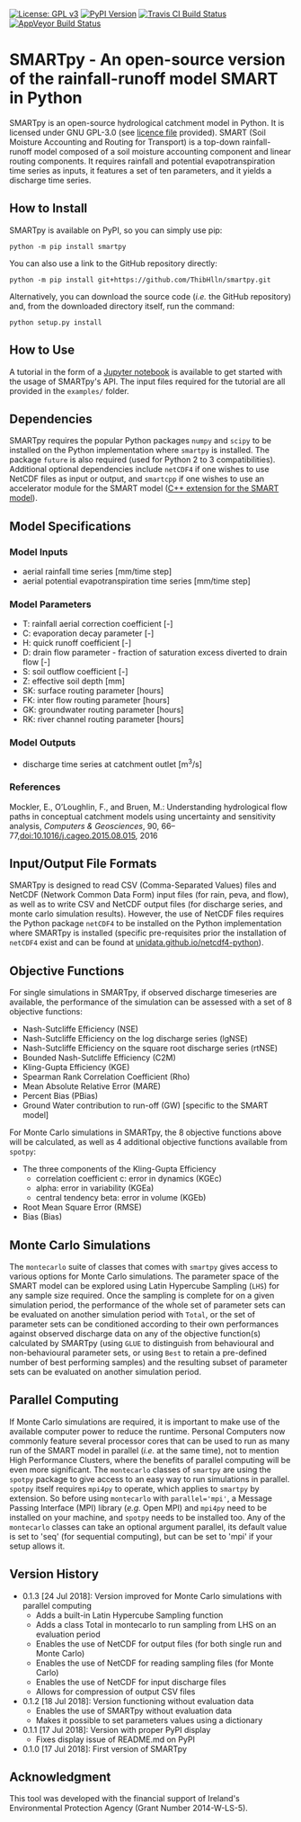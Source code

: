 [![License: GPL v3](https://img.shields.io/badge/License-GPL%20v3-blue.svg)](https://www.gnu.org/licenses/gpl-3.0)
[![PyPI Version](https://badge.fury.io/py/smartpy.svg)](https://pypi.python.org/pypi/smartpy)
[![Travis CI Build Status](https://www.travis-ci.org/ThibHlln/smartpy.svg?branch=master)](https://www.travis-ci.org/ThibHlln/smartpy)
[![AppVeyor Build Status](https://ci.appveyor.com/api/projects/status/github/ThibHlln/smartpy?branch=master&svg=true)](https://ci.appveyor.com/project/ThibHlln/smartpy)


# SMARTpy - An open-source version of the rainfall-runoff model SMART in Python

SMARTpy is an open-source hydrological catchment model in Python. It is licensed under GNU GPL-3.0 (see [licence file](LICENCE.md) provided). SMART (Soil Moisture Accounting and Routing for Transport) is a top-down rainfall-runoff model composed of a soil moisture accounting component and linear routing components. It requires rainfall and potential evapotranspiration time series as inputs, it features a set of ten parameters, and it yields a discharge time series.

## How to Install

SMARTpy is available on PyPI, so you can simply use pip:

    python -m pip install smartpy

You can also use a link to the GitHub repository directly:

	python -m pip install git+https://github.com/ThibHlln/smartpy.git

Alternatively, you can download the source code (*i.e.* the GitHub repository) and, from the downloaded directory itself, run the command:

    python setup.py install

## How to Use

A tutorial in the form of a [Jupyter notebook](examples/api_usage_example.ipynb) is available to get started with the usage of SMARTpy's API. The input files required for the tutorial are all provided in the `examples/` folder.

## Dependencies

SMARTpy requires the popular Python packages `numpy` and `scipy` to be installed on the Python implementation where `smartpy` is installed. The package `future` is also required (used for Python 2 to 3 compatibilities). Additional optional dependencies include `netCDF4` if one wishes to use NetCDF files as input or output, and `smartcpp` if one wishes to use an accelerator module for the SMART model ([C++ extension for the SMART model](https://github.com/ThibHlln/smartcpp)).

## Model Specifications

### Model Inputs

* aerial rainfall time series [mm/time step]
* aerial potential evapotranspiration time series [mm/time step]

### Model Parameters

* T: rainfall aerial correction coefficient [-]
* C: evaporation decay parameter [-]
* H: quick runoff coefficient [-]
* D: drain flow parameter - fraction of saturation excess diverted to drain flow [-]
* S: soil outflow coefficient [-]
* Z: effective soil depth [mm]
* SK: surface routing parameter [hours]
* FK: inter flow routing parameter [hours]
* GK: groundwater routing parameter [hours]
* RK: river channel routing parameter [hours]

### Model Outputs

* discharge time series at catchment outlet [m<sup>3</sup>/s]

### References

Mockler, E., O’Loughlin, F., and Bruen, M.: Understanding hydrological flow paths in conceptual catchment models using uncertainty and sensitivity analysis, *Computers & Geosciences*, 90, 66–77,[doi:10.1016/j.cageo.2015.08.015](https://dx.doi.org/10.1016/j.cageo.2015.08.015), 2016

## Input/Output File Formats

SMARTpy is designed to read CSV (Comma-Separated Values) files and NetCDF (Network Common Data Form) input files (for rain, peva, and flow), as well as to write CSV and NetCDF output files (for discharge series, and monte carlo simulation results). However, the use of NetCDF files requires the Python package `netCDF4` to be installed on the Python implementation where SMARTpy is installed (specific pre-requisites prior the installation of `netCDF4` exist and can be found at [unidata.github.io/netcdf4-python](http://unidata.github.io/netcdf4-python/)).

## Objective Functions

For single simulations in SMARTpy, if observed discharge timeseries are available, the performance of the simulation can be assessed with a set of 8 objective functions:
* Nash-Sutcliffe Efficiency (NSE)
* Nash-Sutcliffe Efficiency on the log discharge series (lgNSE)
* Nash-Sutcliffe Efficiency on the square root discharge series (rtNSE)
* Bounded Nash-Sutcliffe Efficiency (C2M)
* Kling-Gupta Efficiency (KGE)
* Spearman Rank Correlation Coefficient (Rho)
* Mean Absolute Relative Error (MARE)
* Percent Bias (PBias)
* Ground Water contribution to run-off (GW) [specific to the SMART model]

For Monte Carlo simulations in SMARTpy, the 8 objective functions above will be calculated, as well as 4 additional objective functions available from `spotpy`:
* The three components of the Kling-Gupta Efficiency 
	* correlation coefficient c: error in dynamics (KGEc)
	* alpha: error in variability (KGEa)
	* central tendency beta: error in volume (KGEb)
* Root Mean Square Error (RMSE)
* Bias (Bias)

## Monte Carlo Simulations

The `montecarlo` suite of classes that comes with `smartpy` gives access to various options for Monte Carlo simulations. The parameter space of the SMART model can be explored using Latin Hypercube Sampling (`LHS`) for any sample size required. Once the sampling is complete for on a given simulation period, the performance of the whole set of parameter sets can be evaluated on another simulation period with `Total`, or the set of parameter sets can be conditioned according to their own performances against observed discharge data on any of the objective function(s) calculated by SMARTpy (using `GLUE` to distinguish from behavioural and non-behavioural parameter sets, or using `Best` to retain a pre-defined number of best performing samples) and the resulting subset of parameter sets can be evaluated on another simulation period.

## Parallel Computing

If Monte Carlo simulations are required, it is important to make use of the available computer power to reduce the runtime. Personal Computers now commonly feature several processor cores that can be used to run as many run of the SMART model in parallel (*i.e.* at the same time), not to mention High Performance Clusters, where the benefits of parallel computing will be even more significant. The `montecarlo` classes of `smartpy` are using the `spotpy` package to give access to an easy way to run simulations in parallel. `spotpy` itself requires `mpi4py` to operate, which applies to `smartpy` by extension. So before using `montecarlo` with `parallel='mpi'`, a Message Passing Interface (MPI) library (*e.g.* Open MPI) and `mpi4py` need to be installed on your machine, and `spotpy` needs to be installed too. Any of the `montecarlo` classes can take an optional argument parallel, its default value is set to 'seq' (for sequential computing), but can be set to 'mpi' if your setup allows it.

## Version History

* 0.1.3 [24 Jul 2018]: Version improved for Monte Carlo simulations with parallel computing
	* Adds a built-in Latin Hypercube Sampling function
	* Adds a class Total in montecarlo to run sampling from LHS on an evaluation period
	* Enables the use of NetCDF for output files (for both single run and Monte Carlo)
	* Enables the use of NetCDF for reading sampling files (for Monte Carlo)
	* Enables the use of NetCDF for input discharge files
	* Allows for compression of output CSV files
* 0.1.2 [18 Jul 2018]: Version functioning without evaluation data
    * Enables the use of SMARTpy without evaluation data
    * Makes it possible to set parameters values using a dictionary
* 0.1.1 [17 Jul 2018]: Version with proper PyPI display
	* Fixes display issue of README.md on PyPI
* 0.1.0 [17 Jul 2018]: First version of SMARTpy

## Acknowledgment

This tool was developed with the financial support of Ireland's Environmental Protection Agency (Grant Number 2014-W-LS-5).